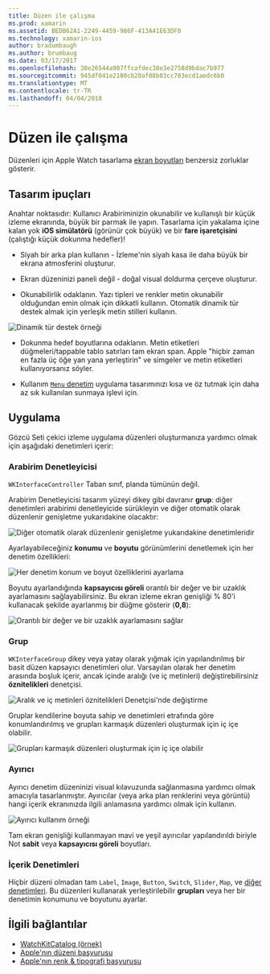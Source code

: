 ```yaml
---
title: Düzen ile çalışma
ms.prod: xamarin
ms.assetid: BEDB62A1-2249-4459-986F-413A41E63DF0
ms.technology: xamarin-ios
author: bradumbaugh
ms.author: brumbaug
ms.date: 03/17/2017
ms.openlocfilehash: 38e26544a907ffcafdec38e3e2758d9bdac7b977
ms.sourcegitcommit: 945df041e2180cb20af08b83cc703ecd1aedc6b0
ms.translationtype: MT
ms.contentlocale: tr-TR
ms.lasthandoff: 04/04/2018
---
```

# <a name="working-with-layout"></a>Düzen ile çalışma

Düzenleri için Apple Watch tasarlama [ekran boyutları](~/ios/watchos/app-fundamentals/screen-sizes.md) benzersiz zorluklar gösterir.

## <a name="design-tips"></a>Tasarım ipuçları

Anahtar noktasıdır: Kullanıcı Arabiriminizin okunabilir ve kullanışlı bir küçük izleme ekranında, büyük bir parmak ile yapın. Tasarlama için yakalama içine kalan yok **iOS simülatörü** (görünür çok büyük) ve bir **fare işaretçisini** (çalıştığı küçük dokunma hedefler)!

- Siyah bir arka plan kullanın - İzleme'nin siyah kasa ile daha büyük bir ekrana atmosferini oluşturur.

- Ekran düzeninizi paneli değil - doğal visual doldurma çerçeve oluşturur.

- Okunabilirlik odaklanın. Yazı tipleri ve renkler metin okunabilir olduğundan emin olmak için dikkatli kullanın. Otomatik dinamik tür destek almak için yerleşik metin stilleri kullanın.

![](layout-images/type.png "Dinamik tür destek örneği")

- Dokunma hedef boyutlarına odaklanın. Metin etiketleri düğmeleri/tappable tablo satırları tam ekran span. Apple "hiçbir zaman en fazla üç öğe yan yana yerleştirin" ve simgeler ve metin etiketleri kullanıyorsanız söyler.

- Kullanım [ `Menu` denetim](~/ios/watchos/user-interface/menu.md) uygulama tasarımınızı kısa ve öz tutmak için daha az sık kullanılan sunmaya işlevi için.


## <a name="implementation"></a>Uygulama

Gözcü Seti çekici izleme uygulama düzenleri oluşturmanıza yardımcı olmak için aşağıdaki denetimleri içerir:

### <a name="interface-controller"></a>Arabirim Denetleyicisi

`WKInterfaceController` Taban sınıf, planda tümünün değil.

Arabirim Denetleyicisi tasarım yüzeyi dikey gibi davranır **grup**: diğer denetimleri arabirimi denetleyicide sürükleyin ve diğer otomatik olarak düzenlenir genişletme yukarıdakine olacaktır:

![](layout-images/controller-scene.png "Diğer otomatik olarak düzenlenir genişletme yukarıdakine denetimleridir")

Ayarlayabileceğiniz **konumu** ve **boyutu** görünümlerini denetlemek için her denetim özellikleri:

![](layout-images/positionsize-attributes.png "Her denetim konum ve boyut özelliklerini ayarlama")

Boyutu ayarlandığında **kapsayıcısı göreli** orantılı bir değer ve bir uzaklık ayarlamasını sağlayabilirsiniz. Bu ekran izleme ekran genişliği % 80'i kullanacak şekilde ayarlanmış bir düğme gösterir (**0,8**):

![](layout-images/button-attributes.png "Orantılı bir değer ve bir uzaklık ayarlamasını sağlar")


### <a name="group"></a>Grup

`WKInterfaceGroup` dikey veya yatay olarak yığmak için yapılandırılmış bir basit düzen kapsayıcı denetimleri olur. Varsayılan olarak her denetim arasında boşluk içerir, ancak içinde aralığı (ve iç metinleri) değiştirebilirsiniz **öznitelikleri** denetçisi.

![](layout-images/group-attributes.png "Aralık ve iç metinleri öznitelikleri Denetçisi'nde değiştirme")

Gruplar kendilerine boyuta sahip ve denetimleri etrafında göre konumlandırılmış ve grupları karmaşık düzenleri oluşturmak için iç içe olabilir.

![](layout-images/group-scene.png "Grupları karmaşık düzenleri oluşturmak için iç içe olabilir")


### <a name="separator"></a>Ayırıcı

Ayırıcı denetim düzeninizi visual kılavuzunda sağlanmasına yardımcı olmak amacıyla tasarlanmıştır. Ayırıcılar (veya arka plan renklerini veya görüntü) hangi içerik ekranınızda ilgili anlamasına yardımcı olmak için kullanın.

![](layout-images/separator-scene.png "Ayırıcı kullanım örneği")

Tam ekran genişliği kullanmayan mavi ve yeşil ayırıcılar yapılandırıldı biriyle Not **sabit** veya **kapsayıcısı göreli** boyutları.

### <a name="content-controls"></a>İçerik Denetimleri

Hiçbir düzeni olmadan tam `Label`, `Image`, `Button`, `Switch`, `Slider`, `Map`, ve [diğer denetimleri](~/ios/watchos/user-interface/index.md).
Bu düzenleri kullanarak yerleştirilebilir **grupları** veya her bir denetimin konumunu ve boyutunu ayarlar.



## <a name="related-links"></a>İlgili bağlantılar

- [WatchKitCatalog (örnek)](https://developer.xamarin.com/samples/monotouch/WatchKit/WatchKitCatalog/)
- [Apple'nın düzeni başvurusu](https://developer.apple.com/library/prerelease/ios/documentation/UserExperience/Conceptual/WatchHumanInterfaceGuidelines/Layout.html)
- [Apple'nın renk & tipografi başvurusu](https://developer.apple.com/library/prerelease/ios/documentation/UserExperience/Conceptual/WatchHumanInterfaceGuidelines/ColorandTypography.html)
